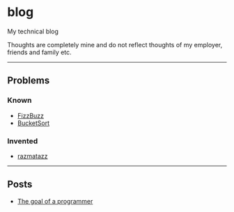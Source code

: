 # blog 

My technical blog

Thoughts are completely mine and do not reflect thoughts of my employer, friends and family etc.

----

## Problems

### Known

- [FizzBuzz](https://m1yh3m.github.io/blog/fizzbuzz/)
- [BucketSort](https://m1yh3m.github.io/blog/bucket-sort/)

### Invented

- [razmatazz](https://m1yh3m.github.io/blog/razmatazz/)

----

## Posts

- [The goal of a programmer](https://m1yh3m.github.io/blog/posts/the-goal-of-a-programmer/)

